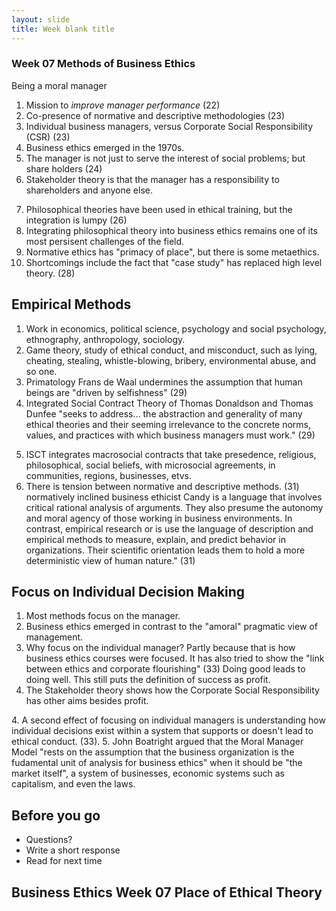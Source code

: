```yaml
---
layout: slide
title: Week blank title
---
```


<section data-background="url">
<section data-markdown>

# Week 07 Methods of Business Ethics

Being a moral manager


</section></section> <section data-markdown>

1. Mission to *improve manager performance* (22)
2. Co-presence of normative and descriptive methodologies (23)
3. Individual business managers, versus Corporate Social Responsibility (CSR) (23)
4. Business ethics emerged in the 1970s.
5. The manager is not just to serve the interest of social problems; but share holders (24)
6. Stakeholder theory is that the manager has a responsibility to shareholders and anyone else. 

</section> <section data-markdown>

7. Philosophical theories have been used in ethical training, but the integration is lumpy (26)
8. Integrating philosophical theory into business ethics remains one of its most persisent challenges of the field.
9. Normative ethics has "primacy of place", but there is some metaethics.
10. Shortcomings include the fact that "case study" has replaced high level theory. (28)

</section> <section data-markdown>

## Empirical Methods

1. Work in economics, political science, psychology and social psychology, ethnography, anthropology, sociology. 
2. Game theory, study of ethical conduct, and misconduct, such as lying, cheating, stealing, whistle-blowing, bribery, environmental abuse, and so one. 
3. Primatology Frans de Waal undermines the assumption that human beings are "driven by selfishness" (29)
4. Integrated Social Contract Theory of Thomas Donaldson and Thomas Dunfee "seeks to address... the abstraction and generality of many ethical theories and their seeming irrelevance to the concrete norms, values, and practices with which business managers must work." (29)

</section> <section data-markdown>

5. ISCT integrates macrosocial contracts that take presedence, religious, philosophical, social beliefs, with microsocial agreements, in communities, regions, businesses, etvs. 
6. There is tension between normative and descriptive methods. (31) normatively inclined business ethicist Candy is a language that involves critical rational analysis of arguments. They also presume the autonomy and moral agency of those working in business environments. In contrast, empirical research or is use the language of description and empirical methods to measure, explain, and predict behavior in organizations. Their scientific orientation leads them to hold a more deterministic view of human nature." (31)

</section> <section data-markdown>

## Focus on Individual Decision Making

1. Most methods focus on the manager. 
2. Business ethics emerged in contrast to the "amoral" pragmatic view of management.
3. Why focus on the individual manager? Partly because that is how business ethics courses were focused. It has also tried to show the "link between ethics and corporate flourishing" (33) Doing good leads to doing well. This still puts the definition of success as profit. 
4. The Stakeholder theory shows how the Corporate Social Responsibility has other aims besides profit. 

</section> <section data-markdown>
4. A second effect of focusing on individual managers is understanding how individual decisions exist within a system that supports or doesn't lead to ethical conduct. (33). 
5. John Boatright argued that the Moral Manager Model "rests on the assumption that the business organization is the fudamental unit of analysis for business ethics" when it should be "the market itself", a system of businesses, economic systems such as capitalism, and even the laws.

</section> <section data-markdown>

# Before you go

* Questions?
* Write a short response
* Read for next time



</section><section data-markdown>

# Business Ethics Week 07 Place of Ethical Theory